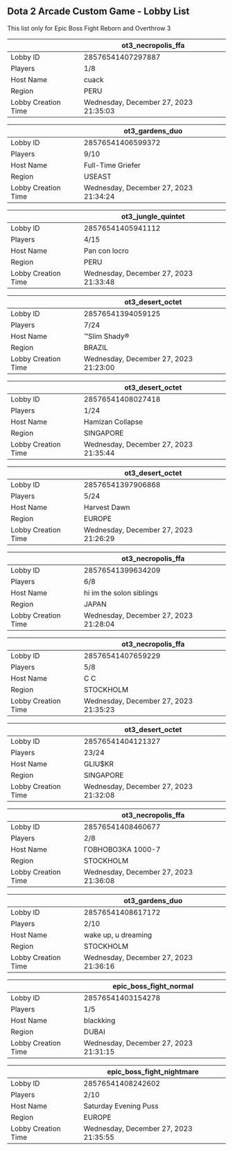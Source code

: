 ## Dota 2 Arcade Custom Game - Lobby List

This list only for Epic Boss Fight Reborn and Overthrow 3

|  | ot3_necropolis_ffa |
| ------ | ------ |
| Lobby ID | 28576541407297887 |
| Players | 1/8 |
| Host Name | cuack |
| Region | PERU |
| Lobby Creation Time | Wednesday, December 27, 2023 21:35:03 |


|  | ot3_gardens_duo |
| ------ | ------ |
| Lobby ID | 28576541406599372 |
| Players | 9/10 |
| Host Name | Full-Time Griefer |
| Region | USEAST |
| Lobby Creation Time | Wednesday, December 27, 2023 21:34:24 |


|  | ot3_jungle_quintet |
| ------ | ------ |
| Lobby ID | 28576541405941112 |
| Players | 4/15 |
| Host Name | Pan con locro |
| Region | PERU |
| Lobby Creation Time | Wednesday, December 27, 2023 21:33:48 |


|  | ot3_desert_octet |
| ------ | ------ |
| Lobby ID | 28576541394059125 |
| Players | 7/24 |
| Host Name | ™Slim Shady® |
| Region | BRAZIL |
| Lobby Creation Time | Wednesday, December 27, 2023 21:23:00 |


|  | ot3_desert_octet |
| ------ | ------ |
| Lobby ID | 28576541408027418 |
| Players | 1/24 |
| Host Name | Hamizan Collapse |
| Region | SINGAPORE |
| Lobby Creation Time | Wednesday, December 27, 2023 21:35:44 |


|  | ot3_desert_octet |
| ------ | ------ |
| Lobby ID | 28576541397906868 |
| Players | 5/24 |
| Host Name | Harvest Dawn |
| Region | EUROPE |
| Lobby Creation Time | Wednesday, December 27, 2023 21:26:29 |


|  | ot3_necropolis_ffa |
| ------ | ------ |
| Lobby ID | 28576541399634209 |
| Players | 6/8 |
| Host Name | hi im the solon siblings |
| Region | JAPAN |
| Lobby Creation Time | Wednesday, December 27, 2023 21:28:04 |


|  | ot3_necropolis_ffa |
| ------ | ------ |
| Lobby ID | 28576541407659229 |
| Players | 5/8 |
| Host Name | C C |
| Region | STOCKHOLM |
| Lobby Creation Time | Wednesday, December 27, 2023 21:35:23 |


|  | ot3_desert_octet |
| ------ | ------ |
| Lobby ID | 28576541404121327 |
| Players | 23/24 |
| Host Name | GLIU$KR |
| Region | SINGAPORE |
| Lobby Creation Time | Wednesday, December 27, 2023 21:32:08 |


|  | ot3_necropolis_ffa |
| ------ | ------ |
| Lobby ID | 28576541408460677 |
| Players | 2/8 |
| Host Name | ГОВНОВОЗКА 1000-7 |
| Region | STOCKHOLM |
| Lobby Creation Time | Wednesday, December 27, 2023 21:36:08 |


|  | ot3_gardens_duo |
| ------ | ------ |
| Lobby ID | 28576541408617172 |
| Players | 2/10 |
| Host Name | wake up, u dreaming |
| Region | STOCKHOLM |
| Lobby Creation Time | Wednesday, December 27, 2023 21:36:16 |


|  | epic_boss_fight_normal |
| ------ | ------ |
| Lobby ID | 28576541403154278 |
| Players | 1/5 |
| Host Name | blackking |
| Region | DUBAI |
| Lobby Creation Time | Wednesday, December 27, 2023 21:31:15 |


|  | epic_boss_fight_nightmare |
| ------ | ------ |
| Lobby ID | 28576541408242602 |
| Players | 2/10 |
| Host Name | Saturday Evening Puss |
| Region | EUROPE |
| Lobby Creation Time | Wednesday, December 27, 2023 21:35:55 |


